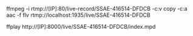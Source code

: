ffmpeg -i rtmp://[IP]:80/live-record/SSAE-416514-DFDCB -c:v copy -c:a aac -f flv rtmp://localhost:1935/live/SSAE-416514-DFDCB

ffplay http://[IP]:8000/live/SSAE-416514-DFDCB/index.mpd
